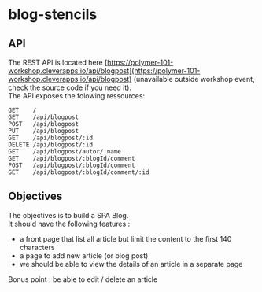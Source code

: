 # blog-stencils

## API
The REST API is located here [https://polymer-101-workshop.cleverapps.io/api/blogpost](https://polymer-101-workshop.cleverapps.io/api/blogpost) (unavailable outside workshop event, check the source code if you need it).  
The API exposes the folowing ressources: 
```
GET    / 
GET    /api/blogpost 
POST   /api/blogpost
PUT    /api/blogpost 
GET    /api/blogpost/:id
DELETE /api/blogpost/:id 
GET    /api/blogpost/autor/:name 
GET    /api/blogpost/:blogId/comment 
POST   /api/blogpost/:blogId/comment 
GET    /api/blogpost/:blogId/comment/:id 
``` 
## Objectives 
The objectives is to build a SPA Blog.  
It should have the following features : 
- a front page that list all article but limit the content to the first 140 characters
- a page to add new article (or blog post)
- we should be able to view the details of an article in a separate page  

Bonus point : be able to edit / delete an article
